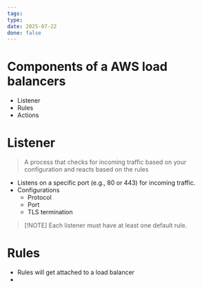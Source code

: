 ```yaml
---
tags: 
type: 
date: 2025-07-22
done: false
---
```

# Components of a AWS load balancers
- Listener
- Rules
- Actions

# Listener
> A process that checks for incoming traffic based on your configuration and reacts based on the rules
- Listens on a specific port (e.g., 80 or 443) for incoming traffic.
- Configurations
	- Protocol
	- Port
	- TLS termination

> [!NOTE] Each listener must have at least one default rule.
# Rules
- Rules will get attached to  a load balancer
- 